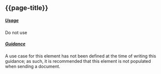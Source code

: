 ## {{page-title}}


<h5><ins>Usage</ins></h5>

<span class="mro-circle avoid" title="Do not use"></span> Do not use

<h5><ins>Guidance</ins></h5>

A use case for this element has not been defined at the time of writing this guidance; as such, it is recommended that this element is not populated when sending a document.
